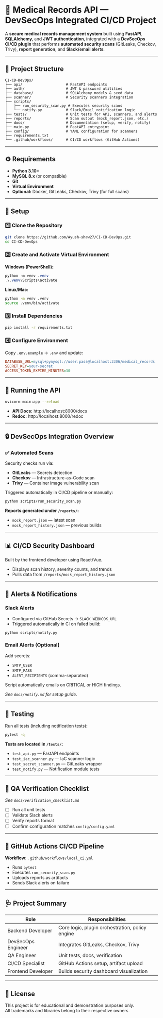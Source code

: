 # 🏥 Medical Records API — DevSecOps Integrated CI/CD Project

A **secure medical records management system** built using **FastAPI**, **SQLAlchemy**, and **JWT authentication**, integrated with a **DevSecOps CI/CD plugin** that performs **automated security scans** (GitLeaks, Checkov, Trivy), **report generation**, and **Slack/email alerts**.

---

## 🚀 Project Structure

```
CI-CD-DevOps/
├── api/                    # FastAPI endpoints
├── auth/                   # JWT & password utilities
├── database/               # SQLAlchemy models & seed data
├── scanner/                # Security scanners integration
├── scripts/
│   ├── run_security_scan.py # Executes security scans
│   └── notify.py           # Slack/Email notification logic
├── tests/                  # Unit tests for API, scanners, and alerts
├── reports/                # Scan output (mock_report.json, etc.)
├── docs/                   # Documentation (setup, verify, notify)
├── main.py                 # FastAPI entrypoint
├── config/                 # YAML configuration for scanners
├── requirements.txt
└── .github/workflows/      # CI/CD workflows (GitHub Actions)
```

---

## ⚙️ Requirements

- **Python 3.10+**
- **MySQL 8.x** (or compatible)
- **Git**
- **Virtual Environment**
- **Optional:** Docker, GitLeaks, Checkov, Trivy (for full scans)

---

## 🧩 Setup

### 1️⃣ Clone the Repository

```bash
git clone https://github.com/Ayush-shaw27/CI-CD-DevOps.git
cd CI-CD-DevOps
```

### 2️⃣ Create and Activate Virtual Environment

**Windows (PowerShell):**
```powershell
python -m venv .venv
.\.venv\Scripts\activate
```

**Linux/Mac:**
```bash
python -m venv .venv
source .venv/bin/activate
```

### 3️⃣ Install Dependencies

```bash
pip install -r requirements.txt
```

### 4️⃣ Configure Environment

Copy `.env.example` → `.env` and update:

```ini
DATABASE_URL=mysql+pymysql://user:pass@localhost:3306/medical_records
SECRET_KEY=your-secret
ACCESS_TOKEN_EXPIRE_MINUTES=30
```

---

## 🧠 Running the API

```bash
uvicorn main:app --reload
```

- **API Docs:** http://localhost:8000/docs
- **Redoc:** http://localhost:8000/redoc

---

## 🔒 DevSecOps Integration Overview

### ✅ Automated Scans

Security checks run via:

- **GitLeaks** — Secrets detection
- **Checkov** — Infrastructure-as-Code scan
- **Trivy** — Container image vulnerability scan

Triggered automatically in CI/CD pipeline or manually:

```bash
python scripts/run_security_scan.py
```

**Reports generated under `/reports/`:**
- `mock_report.json` — latest scan
- `mock_report_history.json` — previous builds

---

## 📊 CI/CD Security Dashboard

Built by the frontend developer using React/Vue.

- Displays scan history, severity counts, and trends
- Pulls data from `/reports/mock_report_history.json`

---

## 🔔 Alerts & Notifications

### Slack Alerts
- Configured via GitHub Secrets → `SLACK_WEBHOOK_URL`
- Triggered automatically in CI on failed build:

```bash
python scripts/notify.py
```

### Email Alerts (Optional)
Add secrets:
- `SMTP_USER`
- `SMTP_PASS`
- `ALERT_RECIPIENTS` (comma-separated)

Script automatically emails on CRITICAL or HIGH findings.

*See `docs/notify.md` for setup guide.*

---

## 🧪 Testing

Run all tests (including notification tests):

```bash
pytest -q
```

**Tests are located in `/tests/`:**
- `test_api.py` — FastAPI endpoints
- `test_iac_scanner.py` — IaC scanner logic
- `test_secret_scanner.py` — GitLeaks wrapper
- `test_notify.py` — Notification module tests

---

## 🧭 QA Verification Checklist

*See `docs/verification_checklist.md`*

- [ ] Run all unit tests
- [ ] Validate Slack alerts
- [ ] Verify reports format
- [ ] Confirm configuration matches `config/config.yaml`

---

## 🧰 GitHub Actions CI/CD Pipeline

**Workflow:** `.github/workflows/local_ci.yml`

- Runs `pytest`
- Executes `run_security_scan.py`
- Uploads reports as artifacts
- Sends Slack alerts on failure

---

## 🩺 Project Summary

| Role | Responsibilities |
|------|------------------|
| Backend Developer | Core logic, plugin orchestration, policy engine |
| DevSecOps Engineer | Integrates GitLeaks, Checkov, Trivy |
| QA Engineer | Unit tests, docs, verification |
| CI/CD Specialist | GitHub Actions setup, artifact upload |
| Frontend Developer | Builds security dashboard visualization |

---

## 🧾 License

This project is for educational and demonstration purposes only.  
All trademarks and libraries belong to their respective owners.
